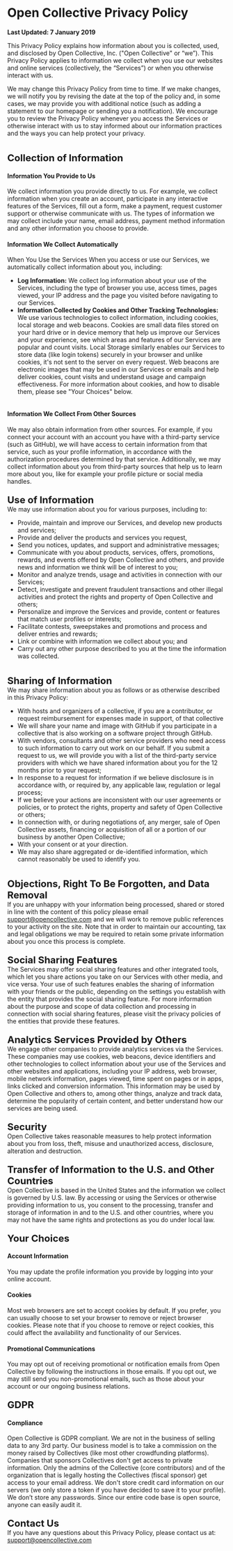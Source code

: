 # Open Collective Privacy Policy

**Last Updated: 7 January 2019**

This Privacy Policy explains how information about you is collected, used, and disclosed by Open Collective, Inc. ("Open Collective" or “we”). This Privacy Policy applies to information we collect when you use our websites and online services (collectively, the “Services”) or when you otherwise interact with us.

We may change this Privacy Policy from time to time. If we make changes, we will notify you by revising the date at the top of the policy and, in some cases, we may provide you with additional notice (such as adding a statement to our homepage or sending you a notification). We encourage you to review the Privacy Policy whenever you access the Services or otherwise interact with us to stay informed about our information practices and the ways you can help protect your privacy.

<div style="display:flex;flex-direction:column">
  <div style="display:flex;flex-direction: column;margin-top:1.5em">
    <div style="font-weight:bold;font-size:22px;">Collection of Information </div>
    <div style="display:flex;flex-direction:column;"><h4>Information You Provide to Us</h4>
We collect information you provide directly to us.  For example, we collect information when you create an account, participate in any interactive features of the Services, fill out a form,  make a payment, request customer support or otherwise communicate with us. The types of information we may collect include your name, email address, payment method information and any other information you choose to provide.  
<h4>Information We Collect Automatically</h4>
When You Use the Services 
When you access or use our Services, we automatically collect information about you, including:
<ul>
<li><b>Log Information:</b>  We collect log information about your use of the Services, including the type of browser you use, access times, pages viewed, your IP address and the page you visited before navigating to our Services.</li>
<li><b>Information Collected by Cookies and Other Tracking Technologies:</b>  We use various technologies to collect information, including cookies, local storage and web beacons.  Cookies are small data files stored on your hard drive or in device memory that help us improve our Services and your experience, see which areas and features of our Services are popular and count visits. Local Storage similarly enables our Services to store data (like login tokens) securely in your browser and unlike cookies, it's not sent to the server on every request. Web beacons are electronic images that may be used in our Services or emails and help deliver cookies, count visits and understand usage and campaign effectiveness.  For more information about cookies, and how to disable them, please see "Your Choices" below.</li>
</ul>
<h4>Information We Collect From Other Sources</h4>
We may also obtain information from other sources.  For example, if you connect your account with an account you have with a third-party service (such as GitHub), we will have access to certain information from that service, such as your profile information, in accordance with the authorization procedures determined by that service.  Additionally, we may collect information about you from third-party sources that help us to learn more about you, like for example your profile picture or social media handles. </div>
  </div>
  <div style="display:flex;flex-direction: column;margin-top:1.5em">
    <div style="font-weight:bold;font-size:22px;">Use of Information</div>
    <div style="display:flex;flex-direction:column;">We may use information about you for various purposes, including to:
<ul>
<li>Provide, maintain and improve our Services, and develop new products and services;</li>
<li>Provide and deliver the products and services you request, </li>
<li>Send you notices, updates, and support and administrative messages;</li>
<li>Communicate with you about products, services, offers, promotions, rewards, and events offered by Open Collective and others, and provide news and information we think will be of interest to you;</li>
<li>Monitor and analyze trends, usage and activities in connection with our Services; </li>
<li>Detect, investigate and prevent fraudulent transactions and other illegal activities and protect the rights and property of Open Collective and others;</li>
<li>Personalize and improve the Services and provide, content or features that match user profiles or interests;</li>
<li>Facilitate contests, sweepstakes and promotions and process and deliver entries and rewards;</li>
<li>Link or combine with information we collect about you; and</li>
<li>Carry out any other purpose described to you at the time the information was collected.</li>
</ul>
</div>
  </div>
  <div style="display:flex;flex-direction: column;margin-top:1.5em">
    <div style="font-weight:bold;font-size:22px;">Sharing of Information</div>
    <div style="display:flex;flex-direction:column;">We may share information about you as follows or as otherwise described in this Privacy Policy:
<ul>
<li>With hosts and organizers of a collective, if you are a contributor, or request reimbursement for expenses made in support, of that collective</li>
<li>We will share your name and image with GitHub if you participate in a collective that is also working on a software project through GitHub.</li>
<li>With vendors, consultants and other service providers who need access to such information to carry out work on our behalf. If you submit a request to us, we will provide you with a list of the third-party service providers with which we have shared information about you for the 12 months prior to your request;</li>
<li>In response to a request for information if we believe disclosure is in accordance with, or required by, any applicable law, regulation or legal process;</li>
<li>If we believe your actions are inconsistent with our user agreements or policies, or to protect the rights, property and safety of Open Collective or others;</li>
<li>In connection with, or during negotiations of, any merger, sale of Open Collective assets, financing or acquisition of all or a portion of our business by another Open Collective; </li>
<li>With your consent or at your direction.</li>
<li>We may also share aggregated or de-identified information, which cannot reasonably be used to identify you.</li>
</ul>
</div>
  </div>
  <div style="display:flex;flex-direction: column;margin-top:1.5em">
    <div style="font-weight:bold;font-size:22px;">Objections, Right To Be Forgotten, and Data Removal</div>
    <div>If you are unhappy with your information being processed, shared or stored in line with the content of this policy please email <a href="mailto:support@opencollective.com">support@opencollective.com</a> and we will work to remove public references to your activity on the site. Note that in order to maintain our accounting, tax and legal obligations we may be required to retain some private information about you once this process is complete. </div>
  </div>
  <div style="display:flex;flex-direction: column;margin-top:1.5em">
    <div style="font-weight:bold;font-size:22px;">Social Sharing Features</div>
    <div style="display:flex;flex-direction:column;">The Services may offer social sharing features and other integrated tools, which let you share actions you take on our Services with other media, and vice versa.  Your use of such features enables the sharing of information with your friends or the public, depending on the settings you establish with the entity that provides the social sharing feature.  For more information about the purpose and scope of data collection and processing in connection with social sharing features, please visit the privacy policies of the entities that provide these features.</div>
  </div>
  <div style="display:flex;flex-direction: column;margin-top:1.5em">
    <div style="font-weight:bold;font-size:22px;">Analytics Services Provided by Others</div>
    <div style="display:flex;flex-direction:column;">We engage other companies to provide analytics services via the Services.  These companies may use cookies, web beacons, device identifiers and other technologies to collect information about your use of the Services and other websites and applications, including your IP address, web browser, mobile network information, pages viewed, time spent on pages or in apps, links clicked and conversion information.  This information may be used by Open Collective and others to, among other things, analyze and track data, determine the popularity of certain content, and better understand how our services are being used.  </div>
  </div>
  <div style="display:flex;flex-direction: column;margin-top:1.5em">
    <div style="font-weight:bold;font-size:22px;">Security</div>
    <div style="display:flex;flex-direction:column;">Open Collective takes reasonable measures to help protect information about you from loss, theft, misuse and unauthorized access, disclosure, alteration and destruction.</div>
  </div>
  <div style="display:flex;flex-direction: column;margin-top:1.5em">
    <div style="font-weight:bold;font-size:22px;">Transfer of Information to the U.S. and Other Countries</div>
    <div style="display:flex;flex-direction:column;">Open Collective is based in the United States and the information we collect is governed by U.S. law.  By accessing or using the Services or otherwise providing information to us, you consent to the processing, transfer and storage of information in and to the U.S. and other countries, where you may not have the same rights and protections as you do under local law.</div>
  </div>
  <div style="display:flex;flex-direction: column;margin-top:1.5em">
    <div style="font-weight:bold;font-size:22px;">Your Choices</div>
    <div style="display:flex;flex-direction:column;"><h4>Account Information</h4>
You may update the profile information you provide by logging into your online account. 
<h4>Cookies</h4>
Most web browsers are set to accept cookies by default.  If you prefer, you can usually choose to set your browser to remove or reject browser cookies.  Please note that if you choose to remove or reject cookies, this could affect the availability and functionality of our Services.
<h4>Promotional Communications</h4>
You may opt out of receiving promotional or notification emails from Open Collective by following the instructions in those emails.  If you opt out, we may still send you non-promotional emails, such as those about your account or our ongoing business relations.</div>
  </div>
  <div style="display:flex;flex-direction: column;margin-top:1.5em">
    <div style="font-weight:bold;font-size:22px;">GDPR</div>
    <div style="display:flex;flex-direction:column;"><h4>Compliance</h4>
Open Collective is GDPR compliant. We are not in the business of selling data to any 3rd party. Our business model is to take a commission on the money raised by Collectives (like most other crowdfunding platforms). Companies that sponsors Collectives don't get access to private information. Only the admins of the Collective (core contributors) and of the organization that is legally hosting the Collectives (fiscal sponsor) get access to your email address. We don't store credit card information on our servers (we only store a token if you have decided to save it to your profile). We don’t store any passwords. Since our entire code base is open source, anyone can easily audit it.
    </div> 
  </div>
  <div style="display:flex;flex-direction: column;margin-top:1.5em">
    <div style="font-weight:bold;font-size:22px;">Contact Us</div>
    <div style="display:flex;flex-direction:column;">If you have any questions about this Privacy Policy, please contact us at:  <a href="mailto:support@opencollective.com">support@opencollective.com</a></div>
  </div>
</div>
